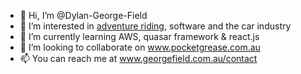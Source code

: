 - 👋 Hi, I’m @Dylan-George-Field
- 👀 I’m interested in [adventure riding](https://adventure.georgefield.com.au), software and the car industry
- 🌱 I’m currently learning AWS, quasar framework & react.js
- 💞️ I’m looking to collaborate on www.pocketgrease.com.au
- 📫 You can reach me at www.georgefield.com.au/contact

<!---
Dylan-George-Field/Dylan-George-Field is a ✨ special ✨ repository because its `README.md` (this file) appears on your GitHub profile.
You can click the Preview link to take a look at your changes.
--->
